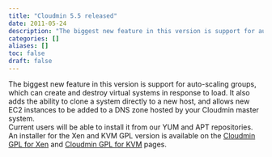 ```yaml
---
title: "Cloudmin 5.5 released"
date: 2011-05-24
description: "The biggest new feature in this version is support for auto-scaling groups, which can create and..."
categories: []
aliases: []
toc: false
draft: false
---
```

The biggest new feature in this version is support for auto-scaling groups, which can create and destroy virtual systems in response to load. It also adds the ability to clone a system directly to a new host, and allows new EC2 instances to be added to a DNS zone hosted by your Cloudmin master system. <br />
 Current users will be able to install it from our YUM and APT repositories. An installer for the Xen and KVM GPL version is available on the [Cloudmin GPL for Xen][1] and [Cloudmin GPL for KVM][2] pages.

  [1]: cinstall-xen.html
  [2]: cinstall-kvm.html
